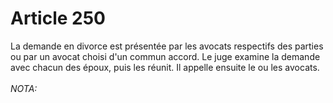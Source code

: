 # Article 250

La demande en divorce est présentée par les avocats respectifs des parties ou par un avocat choisi d'un commun accord.   Le juge examine la demande avec chacun des époux, puis les réunit. Il appelle ensuite le ou les avocats.<br/><br/><i>NOTA:</i>